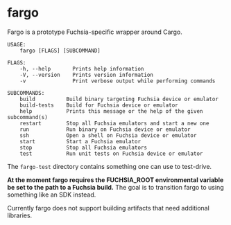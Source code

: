 # fargo

Fargo is a prototype Fuchsia-specific wrapper around Cargo.

    USAGE:
        fargo [FLAGS] [SUBCOMMAND]

    FLAGS:
        -h, --help       Prints help information
        -V, --version    Prints version information
        -v               Print verbose output while performing commands

    SUBCOMMANDS:
        build          Build binary targeting Fuchsia device or emulator
        build-tests    Build for Fuchsia device or emulator
        help           Prints this message or the help of the given subcommand(s)
        restart        Stop all Fuchsia emulators and start a new one
        run            Run binary on Fuchsia device or emulator
        ssh            Open a shell on Fuchsia device or emulator
        start          Start a Fuchsia emulator
        stop           Stop all Fuchsia emulators
        test           Run unit tests on Fuchsia device or emulator

The `fargo-test` directory contains something one can use to test-drive.

__At the moment fargo requires the FUCHSIA\_ROOT environmental variable be set to the path to a Fuchsia build.__ The goal is to transition
fargo to using something like an SDK instead.

Currently fargo does not support building artifacts that need additional libraries.
